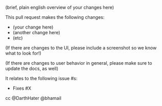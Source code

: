 (brief, plain english overview of your changes here)

This pull request makes the following changes:
* (your change here)
* (another change here)
* (etc)

(If there are changes to the UI, please include a screenshot so we
know what to look for!)

(If there are changes to user behavior in general, please make sure to
update the docs, as well)

It relates to the following issue #s:
* Fixes #X

cc @DarthHater @bhamail
